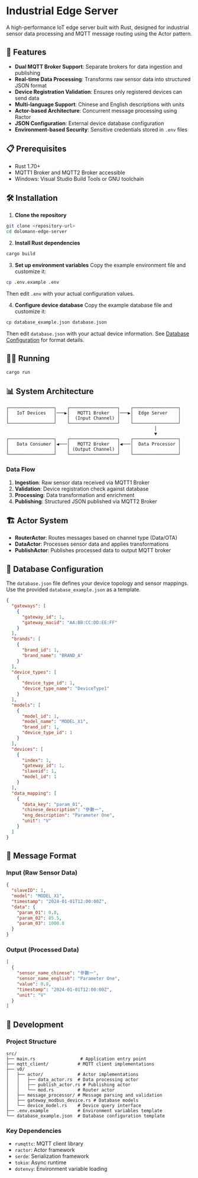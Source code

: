 # Industrial Edge Server

A high-performance IoT edge server built with Rust, designed for industrial sensor data processing and MQTT message routing using the Actor pattern.

## 🚀 Features

- **Dual MQTT Broker Support**: Separate brokers for data ingestion and publishing
- **Real-time Data Processing**: Transforms raw sensor data into structured JSON format
- **Device Registration Validation**: Ensures only registered devices can send data
- **Multi-language Support**: Chinese and English descriptions with units
- **Actor-based Architecture**: Concurrent message processing using Ractor
- **JSON Configuration**: External device database configuration
- **Environment-based Security**: Sensitive credentials stored in `.env` files

## 📋 Prerequisites

- Rust 1.70+ 
- MQTT1 Broker and MQTT2 Broker accessible
- Windows: Visual Studio Build Tools or GNU toolchain

## 🛠️ Installation

1. **Clone the repository**
```bash
git clone <repository-url>
cd dolomann-edge-server
```

2. **Install Rust dependencies**
```bash
cargo build
```

3. **Set up environment variables**
Copy the example environment file and customize it:
```bash
cp .env.example .env
```
Then edit `.env` with your actual configuration values.

4. **Configure device database**
Copy the example database file and customize it:
```bash
cp database_example.json database.json
```
Then edit `database.json` with your actual device information. See [Database Configuration](#-database-configuration) for format details.

## 🏃‍♂️ Running

```bash
cargo run
```

## 📊 System Architecture

```
┌─────────────────┐    ┌──────────────────┐    ┌─────────────────┐
│   IoT Devices   │───▶│   MQTT1 Broker   │───▶│  Edge Server    │
│                 │    │  (Input Channel) │    │                 │
└─────────────────┘    └──────────────────┘    └─────────────────┘
                                                        │
                                                        ▼
┌─────────────────┐    ┌──────────────────┐    ┌─────────────────┐
│   Data Consumer │◀───│   MQTT2 Broker   │◀───│  Data Processor │
│                 │    │ (Output Channel) │    │                 │
└─────────────────┘    └──────────────────┘    └─────────────────┘
```

### Data Flow

1. **Ingestion**: Raw sensor data received via MQTT1 Broker
2. **Validation**: Device registration check against database
3. **Processing**: Data transformation and enrichment
4. **Publishing**: Structured JSON published via MQTT2 Broker

## 🏗️ Actor System

- **RouterActor**: Routes messages based on channel type (Data/OTA)
- **DataActor**: Processes sensor data and applies transformations
- **PublishActor**: Publishes processed data to output MQTT broker

## 📁 Database Configuration

The `database.json` file defines your device topology and sensor mappings. Use the provided `database_example.json` as a template.

```json
{
  "gateways": [
    {
      "gateway_id": 1,
      "gateway_macid": "AA:BB:CC:DD:EE:FF"
    }
  ],
  "brands": [
    {
      "brand_id": 1,
      "brand_name": "BRAND_A"
    }
  ],
  "device_types": [
    {
      "device_type_id": 1,
      "device_type_name": "DeviceType1"
    }
  ],
  "models": [
    {
      "model_id": 1,
      "model_name": "MODEL_X1",
      "brand_id": 1,
      "device_type_id": 1
    }
  ],
  "devices": [
    {
      "index": 1,
      "gateway_id": 1,
      "slaveid": 1,
      "model_id": 1
    }
  ],
  "data_mapping": [
    {
      "data_key": "param_01",
      "chinese_description": "參數一",
      "eng_description": "Parameter One",
      "unit": "V"
    }
  ]
}
```

## 📡 Message Format

### Input (Raw Sensor Data)
```json
{
  "slaveID": 1,
  "model": "MODEL_X1",
  "timestamp": "2024-01-01T12:00:00Z",
  "data": {
    "param_01": 0.8,
    "param_02": 85.5,
    "param_03": 1000.0
  }
}
```

### Output (Processed Data)
```json
[
  {
    "sensor_name_chinese": "參數一",
    "sensor_name_english": "Parameter One",
    "value": 0.8,
    "timestamp": "2024-01-01T12:00:00Z",
    "unit": "V"
  }
]
```

## 🔧 Development

### Project Structure
```
src/
├── main.rs                 # Application entry point
├── mqtt_client/           # MQTT client implementations
├── v0/
│   ├── actor/             # Actor implementations
│   │   ├── data_actor.rs  # Data processing actor
│   │   ├── publish_actor.rs # Publishing actor
│   │   └── mod.rs         # Router actor
│   ├── message_processor/ # Message parsing and validation
│   ├── gateway_modbus_device.rs # Database models
│   └── device_model.rs    # Device query interface
├── .env.example           # Environment variables template
└── database_example.json  # Database configuration template
```

### Key Dependencies
- `rumqttc`: MQTT client library
- `ractor`: Actor framework
- `serde`: Serialization framework
- `tokio`: Async runtime
- `dotenvy`: Environment variable loading
